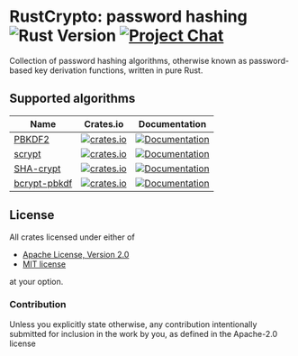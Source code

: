 # RustCrypto: password hashing ![Rust Version][rustc-image] [![Project Chat][chat-image]][chat-link]

Collection of password hashing algorithms, otherwise known as password-based key
derivation functions, written in pure Rust.

## Supported algorithms

| Name      | Crates.io  | Documentation  |
| --------- |:----------:| :-----:|
| [PBKDF2](https://en.wikipedia.org/wiki/PBKDF2)  | [![crates.io](https://img.shields.io/crates/v/pbkdf2.svg)](https://crates.io/crates/pbkdf2) | [![Documentation](https://docs.rs/pbkdf2/badge.svg)](https://docs.rs/pbkdf2) |
| [scrypt](https://en.wikipedia.org/wiki/Scrypt)  | [![crates.io](https://img.shields.io/crates/v/scrypt.svg)](https://crates.io/crates/scrypt) | [![Documentation](https://docs.rs/scrypt/badge.svg)](https://docs.rs/scrypt) |
| [SHA-crypt](https://www.akkadia.org/drepper/SHA-crypt.txt)    | [![crates.io](https://img.shields.io/crates/v/sha-crypt.svg)](https://crates.io/crates/sha-crypt) | [![Documentation](https://docs.rs/sha-crypt/badge.svg)](https://docs.rs/sha-crypt) |
| [bcrypt-pbkdf](https://flak.tedunangst.com/post/bcrypt-pbkdf) | [![crates.io](https://img.shields.io/crates/v/bcrypt-pbkdf.svg)](https://crates.io/crates/bcrypt-pbkdf) | [![Documentation](https://docs.rs/bcrypt-pbkdf/badge.svg)](https://docs.rs/bcrypt-pbkdf) |

## License

All crates licensed under either of

 * [Apache License, Version 2.0](http://www.apache.org/licenses/LICENSE-2.0)
 * [MIT license](http://opensource.org/licenses/MIT)

at your option.

### Contribution

Unless you explicitly state otherwise, any contribution intentionally submitted
for inclusion in the work by you, as defined in the Apache-2.0 license

[//]: # (badges)

[rustc-image]: https://img.shields.io/badge/rustc-1.41+-blue.svg
[chat-image]: https://img.shields.io/badge/zulip-join_chat-blue.svg
[chat-link]: https://rustcrypto.zulipchat.com/#narrow/stream/260046-password-hashes
